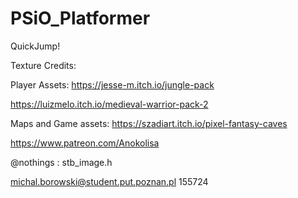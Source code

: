 # PSiO_Platformer
QuickJump!


Texture Credits:

Player Assets:
https://jesse-m.itch.io/jungle-pack

https://luizmelo.itch.io/medieval-warrior-pack-2

Maps and Game assets:
https://szadiart.itch.io/pixel-fantasy-caves

https://www.patreon.com/Anokolisa

@nothings : stb_image.h

michal.borowski@student.put.poznan.pl 155724
